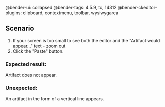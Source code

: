 @bender-ui: collapsed
@bender-tags: 4.5.9, tc, 14312
@bender-ckeditor-plugins: clipboard, contextmenu, toolbar, wysiwygarea

## Scenario

1. If your screen is too small to see both the editor and the "Artifact would appear..." text - zoom out
1. Click the "Paste" button.

### Expected result:

Artifact does not appear.

### Unexpected:

An artifact in the form of a vertical line appears.
